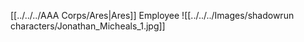 [[../../../AAA Corps/Ares|Ares]] Employee
![[../../../Images/shadowrun characters/Jonathan_Micheals_1.jpg]]